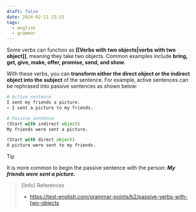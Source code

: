 ```yaml
---
draft: false
date: 2024-02-21 23:21
tags:
  - english
  - grammar
---
```


Some verbs can function as **[[Verbs with two objects|verbs with two object]]**, meaning they take two objects. Common examples include **bring, get, give, make, offer, promise, send, and show**.

With these verbs, you can **transform either the direct object or the indirect object into the subject** of the sentence. For example, active sentences can be rephrased into passive sentences as shown below:

```py
# Active sentence
I sent my friends a picture. 
= I sent a picture to my friends.

# Passive sentence
(Start with indirect object) 
My friends were sent a picture.

(Start with direct object)
A picture were sent to my friends.
```

> [!tip]
> It is more common to begin the passive sentence with the person: ***My friends were sent a picture.***

> [!info] References
> - https://test-english.com/grammar-points/b2/passive-verbs-with-two-objects
